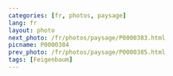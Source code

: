 ```yaml
---
categories: [fr, photos, paysage]
lang: fr
layout: photo
next_photo: /fr/photos/paysage/P0000383.html
picname: P0000384
prev_photo: /fr/photos/paysage/P0000385.html
tags: [Feigenbaum]
---
```

